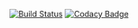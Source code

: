 [![Build Status](https://travis-ci.org/bearmug/coursera-functional-scala.svg?branch=master)](https://travis-ci.org/bearmug/coursera-functional-scala)   [![Codacy Badge](https://api.codacy.com/project/badge/Grade/f88cfd29267b4f5abf2b3f7affa3d803)](https://www.codacy.com/app/pavel-fadeev/coursera-functional-scala?utm_source=github.com&amp;utm_medium=referral&amp;utm_content=bearmug/coursera-functional-scala&amp;utm_campaign=Badge_Grade)
